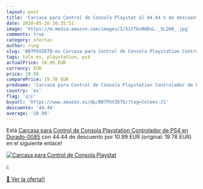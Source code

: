 ```yaml
---
layout: post
title: 'Carcasa para Control de Consola Playstat al 44.44 % de descuento'
date: 2020-05-20 16:35:51
image: 'https://m.media-amazon.com/images/I/51tTbsRHDxL._SL200_.jpg'
comments: true
category: ofertas
author: ring
slug: 'B07PXVZ6TQ-es Carcasa para Control de Consola Playstation Controlador de...'
tags: tole.es, playstation, ps4
actualPrice: 10.99 EUR
currency: EUR
price: 10.99
comparePrice: 19.78 EUR
prodname: 'Carcasa para Control de Consola Playstation Controlador de PS4 en Dorado-0085'
country: 'es'
flag: '🇪🇸'
buyurl: 'https://www.amazon.es/dp/B07PXVZ6TQ/?tag=tolees-21'
descuento: '44.44'
average: '10.99'
---
```


Está [Carcasa para Control de Consola Playstation Controlador de PS4 en Dorado-0085](https://www.amazon.es/dp/B07PXVZ6TQ/?tag=tolees-21) con 44.44 de descuento por 10.99 EUR (original: 19.78 EUR) en el siguiente enlace!

[![Carcasa para Control de Consola Playstat](https://m.media-amazon.com/images/I/51tTbsRHDxL._SL200_.jpg)](https://www.amazon.es/dp/B07PXVZ6TQ/?tag=tolees-21)

ℹ️:


[🛒 Ver la oferta!!](https://www.amazon.es/dp/B07PXVZ6TQ/?tag=tolees-21)
